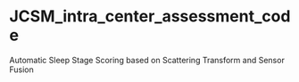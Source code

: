 # JCSM_intra_center_assessment_code
Automatic Sleep Stage Scoring based on Scattering Transform and Sensor Fusion

